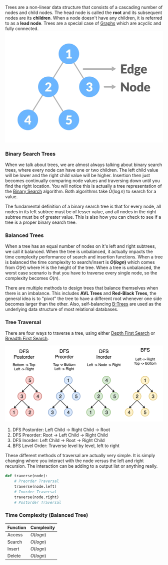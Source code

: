 


Trees are a non-linear data structure that consists of a cascading number of nodes and child nodes. The head node is called the **root** and its subsequent nodes are its **children**. When a node doesn't have any children, it is referred to as a **lead node**. Trees are a special case of [Graphs](Graphs.md) which are acyclic and fully connected.
![](../../Attachments/Pasted%20image%2020220412234227.png)

### Binary Search Trees

When we talk about trees, we are almost always talking about binary search trees, where every node can have one or two children. The left child value will be lower and the right child value will be higher. Insertion then just becomes continually comparing node values and traversing down until you find the right location. You will notice this is actually a tree representation of the [Binary Search](../Algorithms/Binary%20Search.md) algorithm. Both algorithms take $O(\log n)$ to search for a value.

The fundamental definition of a binary search tree is that for every node, all nodes in its left subtree must be of lesser value, and all nodes in the right subtree must be of greater value. This is also how you can check to see if a tree is a proper binary search tree.


### Balanced Trees

When a tree has an equal number of nodes on it's left and right subtrees, we call it balanced. When the tree is unbalanced, it actually impacts the time complexity performance of search and insertion functions. When a tree is balanced the time complexity to search/insert is **$O(log n)$** which comes from $O(H)$ where H is the height of the tree. When a tree is unbalanced, the worst case scenario is that you have to traverse every single node, so the complexity becomes $O(n)$.

There are multiple methods to design trees that balance themselves when there is an imbalance. This includes **AVL Trees** and **Red-Black Trees**, the general idea is to "pivot" the tree to have a different root whenever one side becomes larger than the other. Also, self-balancing [B-Trees](../../Databases/Underlying%20DB%20Data%20Structures.md) are used as the underlying data structure of most relational databases.

### Tree Traversal

There are four ways to traverse a tree, using either [Depth First Search](../Algorithms/Depth%20First%20Search.md) or [Breadth First Search](../Algorithms/Breadth%20First%20Search.md). 

![](../../Attachments/Pasted%20image%2020220412235157.png)

1. DFS Postorder: Left Child -> Right Child -> Root
2. DFS Preorder: Root -> Left Child -> Right Child
3. DFS Inorder: Left Child -> Root -> Right Child
4. BFS Level Order:  Traverse level by level, left to right

These different methods of traversal are actually very simple. It is simply changing where you interact with the node versus the left and right recursion. The interaction can be adding to a output list or anything really.

```python
def traverse(node):
	# Preorder Traversal
	traverse(node.left)
	# Inorder Traversal
	traverse(node.right)
	# Postorder Traversal
```

### Time Complexity (Balanced Tree)

|Function | Complexity|
|---- | ---|
| Access | $O(log n)$ |
| Search | $O(log n)$ |
| Insert | $O(log n)$ |
| Delete | $O(log n)$ |